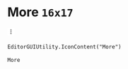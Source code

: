 # More `16x17`
<img src="/img/More.png" width=16 height=17>

``` CSharp
EditorGUIUtility.IconContent("More")
```
```
More
```
